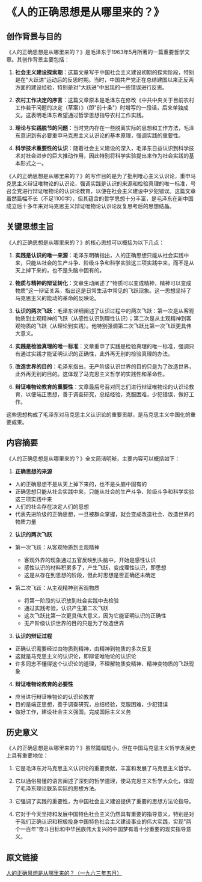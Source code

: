 # 《人的正确思想是从哪里来的？》

## 创作背景与目的

《人的正确思想是从哪里来的？》是毛泽东于1963年5月所著的一篇重要哲学文章。其创作背景主要包括：

1. **社会主义建设探索期**：这篇文章写于中国社会主义建设初期的探索阶段，特别是在"大跃进"运动后的反思时期。当时，中国共产党正在总结建国以来正反两方面的建设经验，特别是对"大跃进"中出现的一些错误进行反思。

2. **农村工作决定的序言**：这篇文章原本是毛泽东在修改《中共中央关于目前农村工作若干问题的决定（草案）》（即"前十条"）时增写的一段话，后来单独成文。这表明毛泽东希望通过哲学思想指导农村工作实践。

3. **理论与实践脱节的问题**：当时党内存在一些脱离实际的思想和工作方法，毛泽东意识到有必要重申马克思主义认识论的基本原理，强调实践的重要性。

4. **科学技术重要性的认识**：随着社会主义建设的深入，毛泽东日益认识到科学技术对社会进步的巨大推动作用，因此特别将科学实验提出来作为社会实践的基本形式之一。

《人的正确思想是从哪里来的？》的写作目的是为了批判唯心主义认识论，重申马克思主义辩证唯物论的认识论，强调实践是认识的来源和检验真理的唯一标准，号召全党进行辩证唯物论的认识论教育，以便在社会主义建设中少犯错误。这篇文章虽然篇幅不长（不足1100字），但其蕴含的哲学思想十分丰富，是毛泽东在新中国成立后十多年来对马克思主义辩证唯物论认识论反复思考后的思想结晶。

## 关键思想主旨

《人的正确思想是从哪里来的？》的核心思想可以概括为以下几点：

1. **实践是认识的唯一来源**：毛泽东明确指出，人的正确思想只能从社会实践中来，只能从社会的生产斗争、阶级斗争和科学实验这三项实践中来，而不是从天上掉下来的，也不是头脑中固有的。

2. **物质与精神的辩证转化**：文章生动阐述了"物质可以变成精神，精神可以变成物质"这一辩证关系，指出这是日常生活中常见的飞跃现象。这一思想坚持了马克思主义的能动的革命的反映论。

3. **认识的两次飞跃**：毛泽东详细阐述了认识过程中的两次飞跃：第一次是从客观物质到主观精神的飞跃（从感性认识到理性认识）；第二次是从主观精神到客观物质的飞跃（从理论到实践）。他特别强调第二次飞跃比第一次飞跃更具伟大意义。

4. **实践是检验真理的唯一标准**：文章重申了实践是检验真理的唯一标准，强调只有通过实践才能证明认识的正确性，此外再无别的检验真理的办法。

5. **改造世界的目的**：毛泽东指出，无产阶级认识世界的目的只是为了改造世界，此外再无别的目的。这体现了马克思主义哲学的实践性和革命性。

6. **辩证唯物论教育的重要性**：文章最后号召对同志们进行辩证唯物论的认识论教育，以便端正思想，善于调查研究，总结经验，克服困难，少犯错误，做好工作。

这些思想构成了毛泽东对马克思主义认识论的重要贡献，是马克思主义中国化的重要成果。

## 内容摘要

《人的正确思想是从哪里来的？》全文简洁明晰，主要内容可以概括如下：

1. **正确思想的来源**
- 人的正确思想不是从天上掉下来的，也不是头脑中固有的
- 正确思想只能从社会实践中来，只能从社会的生产斗争、阶级斗争和科学实验这三项实践中来
- 人们的社会存在决定人们的思想
- 代表先进阶级的正确思想，一旦被群众掌握，就会变成改造社会、改造世界的物质力量

2. **认识的两次飞跃**
- 第一次飞跃：从客观物质到主观精神
  - 客观外界的现象通过五官反映到头脑中，开始是感性认识
  - 感性认识的材料积累多了，产生飞跃，变成理性认识，即思想
  - 这是从存在到思想的阶段，但此时思想是否正确还未确定

- 第二次飞跃：从主观精神到客观物质
  - 将第一阶段的认识放到社会实践中去检验
  - 通过实践考验，认识产生第二次飞跃
  - 这次飞跃比第一次更具伟大意义，因为它能证明认识的正确性
  - 无产阶级认识世界的目的只是为了改造世界

3. **认识的辩证过程**
- 正确认识需要经过由物质到精神，由精神到物质的多次反复
- 这就是马克思主义的认识论，即辩证唯物论的认识论
- 许多同志不懂得这个认识论的道理，不理解物质变精神、精神变物质的飞跃现象

4. **辩证唯物论教育的必要性**
- 应当进行辩证唯物论的认识论教育
- 目的是端正思想，善于调查研究，总结经验，克服困难，少犯错误
- 做好工作，建设社会主义强国，完成国际主义义务


## 历史意义

《人的正确思想是从哪里来的？》虽然篇幅短小，但在中国马克思主义哲学发展史上具有重要地位：

1. 它是毛泽东对马克思主义认识论的重要贡献，丰富和发展了马克思主义哲学。

2. 它以通俗易懂的语言阐述了深刻的哲学道理，使马克思主义哲学大众化，体现了毛泽东理论联系实际的思想方法。

3. 它强调了实践的重要性，为中国社会主义建设提供了重要的思想方法论指导。

4. 它对于今天坚持和发展中国特色社会主义仍然具有重要的指导意义，特别是对于我们正确认识和积极投身中国特色社会主义建设事业的伟大实践，实现"两个一百年"奋斗目标和中华民族伟大复兴的中国梦有着十分重要的现实指导意义。

## 原文链接

[人的正确思想是从哪里来的？（一九六三年五月）](https://marxistphilosophy.org/maozedong/mx8/061.htm)
